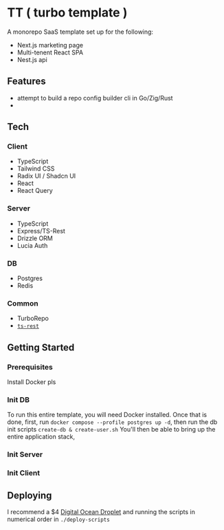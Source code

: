 # TT ( turbo template )

A monorepo SaaS template set up for the following:

- Next.js marketing page
- Multi-tenent React SPA
- Nest.js api

## Features

- attempt to build a repo config builder cli in Go/Zig/Rust
- 

## Tech

### Client

- TypeScript
- Tailwind CSS
- Radix UI / Shadcn UI
- React
- React Query

### Server

- TypeScript
- Express/TS-Rest
- Drizzle ORM
- Lucia Auth

### DB

- Postgres
- Redis

### Common

- TurboRepo
- [`ts-rest`](https://ts-rest.com/)

## Getting Started

### Prerequisites

Install Docker pls

### Init DB

To run this entire template, you will need Docker installed. Once that is done, first, run `docker compose --profile postgres up -d`, then run the db init scripts `create-db & create-user.sh`
You'll then be able to bring up the entire application stack,

### Init Server

### Init Client

## Deploying

I recommend a $4 [Digital Ocean Droplet](https://www.digitalocean.com/pricing/droplets) and running the scripts in numerical order in `./deploy-scripts`
